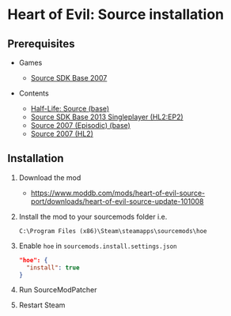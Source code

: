 # Heart of Evil: Source installation

## Prerequisites

- Games
  - [Source SDK Base 2007](../../../game-installation/game-installation/source-sdk-base-2007.md)

- Contents
  - [Half-Life: Source (base)](../../../SourceContentInstaller/v0/content-installation/half-life-source.md#base-content)
  - [Source SDK Base 2013 Singleplayer (HL2:EP2)](../../../SourceContentInstaller/v0/content-installation/source-sdk-base-2013-singleplayer.md#hl2ep2-content)
  - [Source 2007 (Episodic) (base)](../../../SourceContentInstaller/v0/content-installation/source-2007.md#episodic-base-content)
  - [Source 2007 (HL2)](../../../SourceContentInstaller/v0/content-installation/source-2007.md#hl2-content)

## Installation

1. Download the mod

   - <https://www.moddb.com/mods/heart-of-evil-source-port/downloads/heart-of-evil-source-update-101008>

2. Install the mod to your sourcemods folder i.e.

   ```text
   C:\Program Files (x86)\Steam\steamapps\sourcemods\hoe
   ```

3. Enable `hoe` in `sourcemods.install.settings.json`

   ```json
   "hoe": {
     "install": true
   }
   ```

4. Run SourceModPatcher
5. Restart Steam
